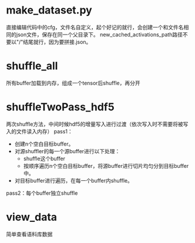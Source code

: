 # make_dataset.py
直接编辑代码中的cfg，文件名自定义，起个好记的就行，会创建一个和文件名相同的json文件，保存在同一个父目录下。
new_cached_activations_path路径不要以"/"结尾就行，因为要拼接.json。
# shuffle_all
所有buffer加载到内存，组成一个tensor后shuffle，再分开
# shuffleTwoPass_hdf5
两次shuffle方法，中间时候hdf5的增量写入进行过渡（依次写入时不需要将被写入的文件读入内存）
pass1：
* 创建n个空白目标buffer。
* 对源shuffler的每一个源buffer进行以下处理：
  * shuffle这个buffer
  * 按顺序遍历n个空白目标buffer，将源buffer进行切片均匀分到目标buffer中。
* 对目标buffer进行遍历，在每一个buffer内shuffle。

pass2：每个buffer独立shuffle
# view_data
简单查看语料库数据
